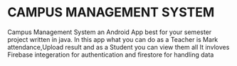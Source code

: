 # CAMPUS MANAGEMENT SYSTEM
Campus Management System an Android App best for your semester project written in java. In this app what you can do as a Teacher is Mark attendance,Upload result and as a Student you can view them all
It invloves Firebase integeration for authentication and firestore for handling data
